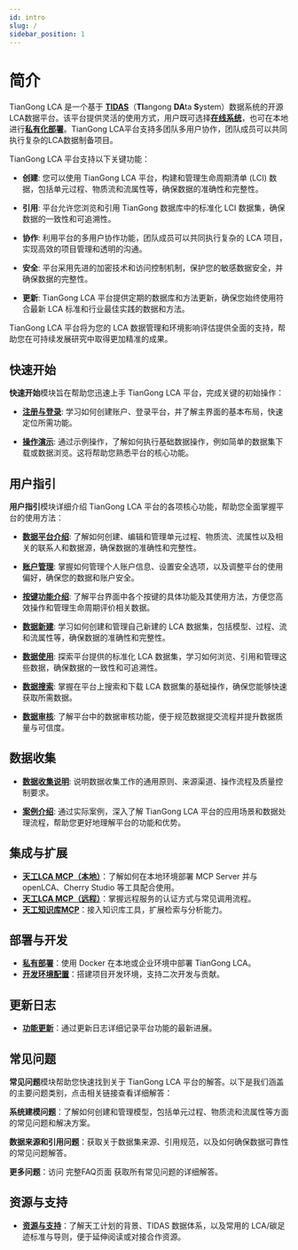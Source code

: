 ```yaml
---
id: intro
slug: /
sidebar_position: 1
---
```


# 简介

TianGong LCA 是一个基于 [**TIDAS**](https://tidas.tiangong.earth/)（**TI**angong **DA**ta **S**ystem）数据系统的开源LCA数据平台。该平台提供灵活的使用方式，用户既可选择[**在线系统**](https://lca.tiangong.earth/)，也可在本地进行[**私有化部署**](/deploy/local-deploy)。TianGong LCA平台支持多团队多用户协作，团队成员可以共同执行复杂的LCA数据制备项目。

TianGong LCA 平台支持以下关键功能：

- **创建**: 您可以使用 TianGong LCA 平台，构建和管理生命周期清单 (LCI) 数据，包括单元过程、物质流和流属性等，确保数据的准确性和完整性。

- **引用**: 平台允许您浏览和引用 TianGong 数据库中的标准化 LCI 数据集，确保数据的一致性和可追溯性。

- **协作**: 利用平台的多用户协作功能，团队成员可以共同执行复杂的 LCA 项目，实现高效的项目管理和透明的沟通。

- **安全**: 平台采用先进的加密技术和访问控制机制，保护您的敏感数据安全，并确保数据的完整性。

- **更新**: TianGong LCA 平台提供定期的数据库和方法更新，确保您始终使用符合最新 LCA 标准和行业最佳实践的数据和方法。

TianGong LCA 平台将为您的 LCA 数据管理和环境影响评估提供全面的支持，帮助您在可持续发展研究中取得更加精准的成果。

## 快速开始

**快速开始**模块旨在帮助您迅速上手 TianGong LCA 平台，完成关键的初始操作：

- **[注册与登录](/quick-start/first-login)**: 学习如何创建账户、登录平台，并了解主界面的基本布局，快速定位所需功能。

- **[操作演示](/quick-start/demonstrations)**: 通过示例操作，了解如何执行基础数据操作，例如简单的数据集下载或数据浏览。这将帮助您熟悉平台的核心功能。

## 用户指引

**用户指引**模块详细介绍 TianGong LCA 平台的各项核心功能，帮助您全面掌握平台的使用方法：

- **[数据平台介绍](/user-guide/data)**: 了解如何创建、编辑和管理单元过程、物质流、流属性以及相关的联系人和数据源，确保数据的准确性和完整性。

- **[账户管理](/user-guide/account-profile)**: 掌握如何管理个人账户信息、设置安全选项，以及调整平台的使用偏好，确保您的数据和账户安全。

- **[按键功能介绍](/user-guide/key-functions-introduction)**: 了解平台界面中各个按键的具体功能及其使用方法，方便您高效操作和管理生命周期评价相关数据。

- **[数据新建](/user-guide/create-my-data)**: 学习如何创建和管理自己新建的 LCA 数据集，包括模型、过程、流和流属性等，确保数据的准确性和完整性。

- **[数据使用](/user-guide/data-use)**: 探索平台提供的标准化 LCA 数据集，学习如何浏览、引用和管理这些数据，确保数据的一致性和可追溯性。

- **[数据搜索](/user-guide/search)**: 掌握在平台上搜索和下载 LCA 数据集的基础操作，确保您能够快速获取所需数据。

- **[数据审核](/user-guide/data-review)**: 了解平台中的数据审核功能，便于规范数据提交流程并提升数据质量与可信度。

## 数据收集

- **[数据收集说明](/data-collection/data-collection-instructions)**: 说明数据收集工作的通用原则、来源渠道、操作流程及质量控制要求。

- **[案例介绍](/data-collection/case-introduction/data-evaluation)**: 通过实际案例，深入了解 TianGong LCA 平台的应用场景和数据处理流程，帮助您更好地理解平台的功能和优势。

## 集成与扩展

- **[天工LCA MCP（本地）](/MCP/lca_local)**：了解如何在本地环境部署 MCP Server 并与 openLCA、Cherry Studio 等工具配合使用。
- **[天工LCA MCP（远程）](/MCP/lca_remote)**：掌握远程服务的认证方式与常见调用流程。
- **[天工知识库MCP](/MCP/KB_remote)**：接入知识库工具，扩展检索与分析能力。

## 部署与开发

- **[私有部署](/deploy/local-deploy)**：使用 Docker 在本地或企业环境中部署 TianGong LCA。
- **[开发环境配置](/dev/dev-env)**：搭建项目开发环境，支持二次开发与贡献。

## 更新日志

- **[功能更新](/changelog/function-update)**：通过更新日志详细记录平台功能的最新进展。

## 常见问题

**常见问题**模块帮助您快速找到关于 TianGong LCA 平台的解答。以下是我们涵盖的主要问题类别，点击相关链接查看详细解答：

  **系统建模问题**：了解如何创建和管理模型，包括单元过程、物质流和流属性等方面的常见问题和解决方案。

  **数据来源和引用问题**：获取关于数据集来源、引用规范，以及如何确保数据可靠性的常见问题解答。

  **更多问题**：访问 完整FAQ页面 获取所有常见问题的详细解答。

## 资源与支持

- **[资源与支持](/resources-and-support)**：了解天工计划的背景、TIDAS 数据体系，以及常用的 LCA/碳足迹标准与导则，便于延伸阅读或对接合作资源。
